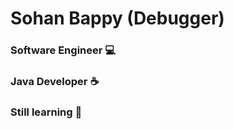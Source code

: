 # Sohan Bappy (Debugger)

### Software Engineer :computer:
### Java Developer :coffee:
### Still learning :beginner: 


